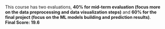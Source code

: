 This course has two evaluations, **40% for mid-term evaluation (focus more on the data preprocessing and data visualization steps)** and **60% for the final project (focus on the ML models building and prediction results)**. <br/>
**Final Score: 19.6**
